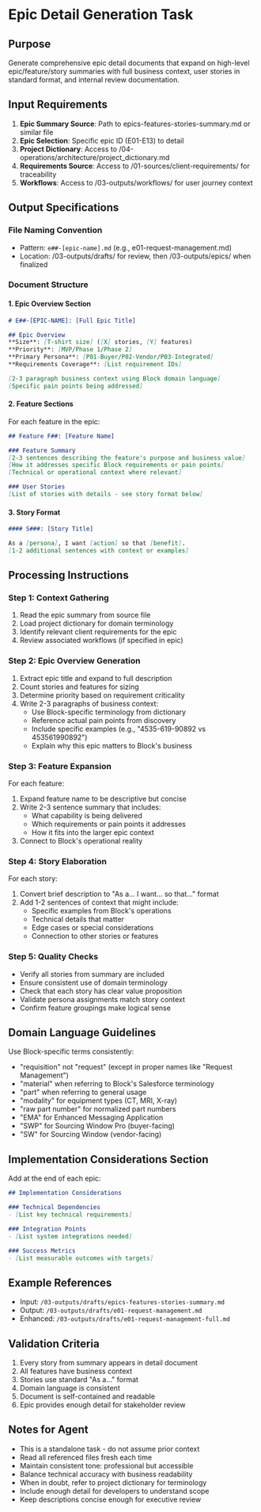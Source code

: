 # Epic Detail Generation Task

## Purpose
Generate comprehensive epic detail documents that expand on high-level epic/feature/story summaries with full business context, user stories in standard format, and internal review documentation.

## Input Requirements
1. **Epic Summary Source**: Path to epics-features-stories-summary.md or similar file
2. **Epic Selection**: Specific epic ID (E01-E13) to detail
3. **Project Dictionary**: Access to /04-operations/architecture/project_dictionary.md
4. **Requirements Source**: Access to /01-sources/client-requirements/ for traceability
5. **Workflows**: Access to /03-outputs/workflows/ for user journey context

## Output Specifications

### File Naming Convention
- Pattern: `e##-[epic-name].md` (e.g., e01-request-management.md)
- Location: /03-outputs/drafts/ for review, then /03-outputs/epics/ when finalized

### Document Structure

#### 1. Epic Overview Section
```markdown
# E##-[EPIC-NAME]: [Full Epic Title]

## Epic Overview
**Size**: [T-shirt size] ([X] stories, [Y] features)
**Priority**: [MVP/Phase 1/Phase 2]
**Primary Persona**: [P01-Buyer/P02-Vendor/P03-Integrated]
**Requirements Coverage**: [List requirement IDs]

[2-3 paragraph business context using Block domain language]
[Specific pain points being addressed]
```

#### 2. Feature Sections
For each feature in the epic:
```markdown
## Feature F##: [Feature Name]

### Feature Summary
[2-3 sentences describing the feature's purpose and business value]
[How it addresses specific Block requirements or pain points]
[Technical or operational context where relevant]

### User Stories
[List of stories with details - see story format below]
```

#### 3. Story Format
```markdown
#### S###: [Story Title]

As a [persona], I want [action] so that [benefit].
[1-2 additional sentences with context or examples]
```

## Processing Instructions

### Step 1: Context Gathering
1. Read the epic summary from source file
2. Load project dictionary for domain terminology
3. Identify relevant client requirements for the epic
4. Review associated workflows (if specified in epic)

### Step 2: Epic Overview Generation
1. Extract epic title and expand to full description
2. Count stories and features for sizing
3. Determine priority based on requirement criticality
4. Write 2-3 paragraphs of business context:
   - Use Block-specific terminology from dictionary
   - Reference actual pain points from discovery
   - Include specific examples (e.g., "4535-619-90892 vs 453561990892")
   - Explain why this epic matters to Block's business

### Step 3: Feature Expansion
For each feature:
1. Expand feature name to be descriptive but concise
2. Write 2-3 sentence summary that includes:
   - What capability is being delivered
   - Which requirements or pain points it addresses
   - How it fits into the larger epic context
3. Connect to Block's operational reality

### Step 4: Story Elaboration
For each story:
1. Convert brief description to "As a... I want... so that..." format
2. Add 1-2 sentences of context that might include:
   - Specific examples from Block's operations
   - Technical details that matter
   - Edge cases or special considerations
   - Connection to other stories or features

### Step 5: Quality Checks
- Verify all stories from summary are included
- Ensure consistent use of domain terminology
- Check that each story has clear value proposition
- Validate persona assignments match story context
- Confirm feature groupings make logical sense

## Domain Language Guidelines
Use Block-specific terms consistently:
- "requisition" not "request" (except in proper names like "Request Management")
- "material" when referring to Block's Salesforce terminology
- "part" when referring to general usage
- "modality" for equipment types (CT, MRI, X-ray)
- "raw part number" for normalized part numbers
- "EMA" for Enhanced Messaging Application
- "SWP" for Sourcing Window Pro (buyer-facing)
- "SW" for Sourcing Window (vendor-facing)

## Implementation Considerations Section
Add at the end of each epic:
```markdown
## Implementation Considerations

### Technical Dependencies
- [List key technical requirements]

### Integration Points
- [List system integrations needed]

### Success Metrics
- [List measurable outcomes with targets]
```

## Example References
- Input: `/03-outputs/drafts/epics-features-stories-summary.md`
- Output: `/03-outputs/drafts/e01-request-management.md`
- Enhanced: `/03-outputs/drafts/e01-request-management-full.md`

## Validation Criteria
1. Every story from summary appears in detail document
2. All features have business context
3. Stories use standard "As a..." format
4. Domain language is consistent
5. Document is self-contained and readable
6. Epic provides enough detail for stakeholder review

## Notes for Agent
- This is a standalone task - do not assume prior context
- Read all referenced files fresh each time
- Maintain consistent tone: professional but accessible
- Balance technical accuracy with business readability
- When in doubt, refer to project dictionary for terminology
- Include enough detail for developers to understand scope
- Keep descriptions concise enough for executive review